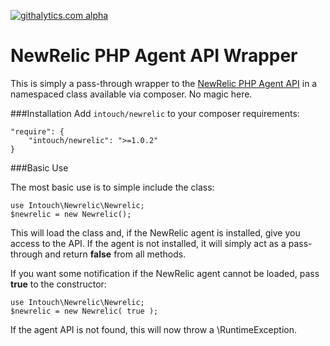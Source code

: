 [![githalytics.com alpha](https://cruel-carlota.pagodabox.com/2b89df0c6f1ce6e999edfe2a60946481 "githalytics.com")](http://githalytics.com/In-Touch/newrelic)

# NewRelic PHP Agent API Wrapper

This is simply a pass-through wrapper to the [NewRelic PHP Agent API](https://newrelic.com/docs/php/the-php-api) in a namespaced class available via composer.  No magic here.

###Installation
Add `intouch/newrelic` to your composer requirements:

    "require": {
        "intouch/newrelic": ">=1.0.2"
    }


###Basic Use

The most basic use is to simple include the class:

    use Intouch\Newrelic\Newrelic;
    $newrelic = new Newrelic();

This will load the class and, if the NewRelic agent is installed, give you access to the API.  If the agent is not installed, it will simply act as a pass-through and return **false** from all methods.

If you want some notification if the NewRelic agent cannot be loaded, pass **true** to the constructor:

    use Intouch\Newrelic\Newrelic;
    $newrelic = new Newrelic( true );

If the agent API is not found, this will now throw a \RuntimeException.
